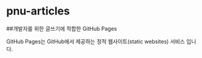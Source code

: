 # pnu-articles
##개발자를 위한 글쓰기에 적합한 GitHub Pages

GitHub Pages는 GitHub에서 제공하는 정적 웹사이트(static websites) 서비스 입니다.